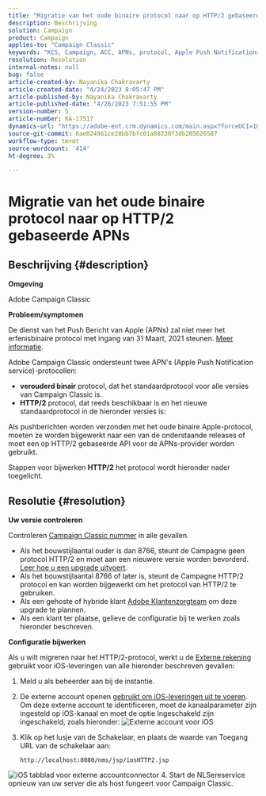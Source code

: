 ```yaml
---
title: "Migratie van het oude binaire protocol naar op HTTP/2 gebaseerde APNs"
description: Beschrijving
solution: Campaign
product: Campaign
applies-to: "Campaign Classic"
keywords: "KCS, Campaign, ACC, APNs, protocol, Apple Push Notifications"
resolution: Resolution
internal-notes: null
bug: false
article-created-by: Nayanika Chakravarty
article-created-date: "4/24/2023 8:05:47 PM"
article-published-by: Nayanika Chakravarty
article-published-date: "4/26/2023 7:51:55 PM"
version-number: 5
article-number: KA-17517
dynamics-url: "https://adobe-ent.crm.dynamics.com/main.aspx?forceUCI=1&pagetype=entityrecord&etn=knowledgearticle&id=baa73d61-dbe2-ed11-a7c7-6045bd006239"
source-git-commit: 6ae024961ce28bb7bfc01a88730f3db205626587
workflow-type: tm+mt
source-wordcount: '414'
ht-degree: 3%

---
```


# Migratie van het oude binaire protocol naar op HTTP/2 gebaseerde APNs

## Beschrijving {#description}


<b>Omgeving</b>

Adobe Campaign Classic

<b>Probleem/symptomen</b>

De dienst van het Push Bericht van Apple (APNs) zal niet meer het erfenisbinaire protocol met ingang van 31 Maart, 2021 steunen. [Meer informatie](https://developer.apple.com/news/?id=c88acm2b).

Adobe Campaign Classic ondersteunt twee APN&#39;s (Apple Push Notification service)-protocollen:

- <b>verouderd binair</b> protocol, dat het standaardprotocol voor alle versies van Campaign Classic is.
- <b>HTTP/2</b> protocol, dat reeds beschikbaar is en het nieuwe standaardprotocol in de hieronder versies is:


Als pushberichten worden verzonden met het oude binaire Apple-protocol, moeten ze worden bijgewerkt naar een van de onderstaande releases of moet een op HTTP/2 gebaseerde API voor de APNs-provider worden gebruikt.

Stappen voor bijwerken <b>HTTP/2</b> het protocol wordt hieronder nader toegelicht.


## Resolutie {#resolution}


<b>Uw versie controleren</b>

Controleren [Campaign Classic nummer](https://experienceleague.adobe.com/docs/campaign-classic/using/getting-started/starting-with-adobe-campaign/launching-adobe-campaign.html?lang=en#getting-your-campaign-version) in alle gevallen.

- Als het bouwstijlaantal ouder is dan 8766, steunt de Campagne geen protocol HTTP/2 en moet aan een nieuwere versie worden bevorderd. [Leer hoe u een upgrade uitvoert](https://experienceleague.adobe.com/docs/campaign-classic/using/monitoring-campaign-classic/updating-adobe-campaign/build-upgrade.html?lang=en#performing-a-build-upgrade).
- Als het bouwstijlaantal 8766 of later is, steunt de Campagne HTTP/2 protocol en kan worden bijgewerkt om het protocol van HTTP/2 te gebruiken.
- Als een gehoste of hybride klant [Adobe Klantenzorgteam](https://experienceleague.adobe.com/docs/customer-one/using/home.html?lang=en) om deze upgrade te plannen.
- Als een klant ter plaatse, gelieve de configuratie bij te werken zoals hieronder beschreven.


<b>Configuratie bijwerken</b>

Als u wilt migreren naar het HTTP/2-protocol, werkt u de [Externe rekening](https://experienceleague.adobe.com/docs/campaign-classic/using/installing-campaign-classic/accessing-external-database/external-accounts.html?lang=en) gebruikt voor iOS-leveringen van alle hieronder beschreven gevallen:

1. Meld u als beheerder aan bij de instantie.
2. De externe account openen [gebruikt om iOS-leveringen uit te voeren](https://experienceleague.adobe.com/docs/campaign-classic/using/sending-messages/sending-push-notifications/configure-the-mobile-app/configuring-the-mobile-application.html?lang=en). Om deze externe account te identificeren, moet de kanaalparameter zijn ingesteld op iOS-kanaal en moet de optie Ingeschakeld zijn ingeschakeld, zoals hieronder:    ![Externe account voor iOS](https://helpx.adobe.com/content/dam/help/en/campaign/kb/migrate-to-http2/jcr_content/main-pars/procedure/proc_par/step_1/step_par/image/iOS-ext-account.png "iOS-ext-account")
3. Klik op het lusje van de Schakelaar, en plaats de waarde van Toegang URL van de schakelaar aan:

   ```
   http://localhost:8080/nms/jsp/iosHTTP2.jsp
   ```

![iOS tabblad voor externe accountconnector](https://helpx.adobe.com/content/dam/help/en/campaign/kb/migrate-to-http2/jcr_content/main-pars/procedure/proc_par/step/step_par/image/iOs-ext-account-connector.png "iOS-ext-account-connector")
4. Start de NLSereservice opnieuw van uw server die als host fungeert voor Campaign Classic.

